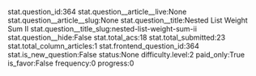 stat.question_id:364
stat.question__article__live:None
stat.question__article__slug:None
stat.question__title:Nested List Weight Sum II
stat.question__title_slug:nested-list-weight-sum-ii
stat.question__hide:False
stat.total_acs:18
stat.total_submitted:23
stat.total_column_articles:1
stat.frontend_question_id:364
stat.is_new_question:False
status:None
difficulty.level:2
paid_only:True
is_favor:False
frequency:0
progress:0
